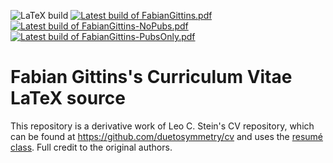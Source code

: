 
![LaTeX build](../../workflows/LaTeX%20build/badge.svg)
[![Latest build of FabianGittins.pdf](https://img.shields.io/badge/FabianGittins.pdf-latest-orange.svg?style=flat)](../gh-action-result/pdflatex/FabianGittins.pdf)
[![Latest build of FabianGittins-NoPubs.pdf](https://img.shields.io/badge/FabianGittins--NoPubs.pdf-latest-orange.svg?style=flat)](../gh-action-result/pdflatex/FabianGittins-NoPubs.pdf)
[![Latest build of FabianGittins-PubsOnly.pdf](https://img.shields.io/badge/FabianGittins--PubsOnly.pdf-latest-orange.svg?style=flat)](../gh-action-result/pdflatex/FabianGittins-PubsOnly.pdf)

# Fabian Gittins's Curriculum Vitae LaTeX source

This repository is a derivative work of Leo C. Stein's CV repository, which can be found at https://github.com/duetosymmetry/cv and uses the [resumé class](https://ctan.org/pkg/res). Full credit to the original authors.
